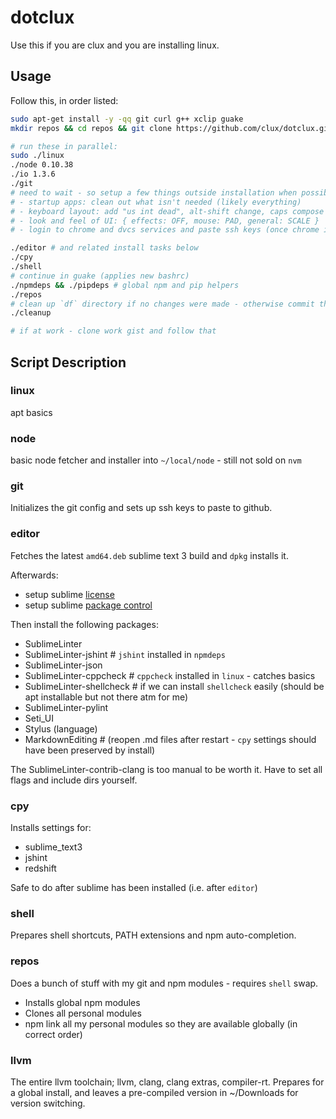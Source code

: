 # dotclux
Use this if you are clux and you are installing linux.

## Usage
Follow this, in order listed:

```sh
sudo apt-get install -y -qq git curl g++ xclip guake
mkdir repos && cd repos && git clone https://github.com/clux/dotclux.git df && cd df

# run these in parallel:
sudo ./linux
./node 0.10.38
./io 1.3.6
./git
# need to wait - so setup a few things outside installation when possible:
# - startup apps: clean out what isn't needed (likely everything)
# - keyboard layout: add "us int dead", alt-shift change, caps compose
# - look and feel of UI: { effects: OFF, mouse: PAD, general: SCALE }
# - login to chrome and dvcs services and paste ssh keys (once chrome is there)

./editor # and related install tasks below
./cpy
./shell
# continue in guake (applies new bashrc)
./npmdeps && ./pipdeps # global npm and pip helpers
./repos
# clean up `df` directory if no changes were made - otherwise commit there
./cleanup

# if at work - clone work gist and follow that
```

## Script Description
### linux
apt basics

### node
basic node fetcher and installer into `~/local/node` - still not sold on `nvm`

### git
Initializes the git config and sets up ssh keys to paste to github.

### editor
Fetches the latest `amd64.deb` sublime text 3 build and `dpkg` installs it.

Afterwards:

- setup sublime [license](https://mail.google.com/mail/u/0/#search/sublime+license/13a942d72a211e81)
- setup sublime [package control](https://packagecontrol.io/installation)

Then install the following packages:

- SublimeLinter
- SublimeLinter-jshint # `jshint` installed in `npmdeps`
- SublimeLinter-json
- SublimeLinter-cppcheck # `cppcheck` installed in `linux` - catches basics
- SublimeLinter-shellcheck # if we can install `shellcheck` easily (should be apt installable but not there atm for me)
- SublimeLinter-pylint
- Seti_UI
- Stylus (language)
- MarkdownEditing # (reopen .md files after restart - `cpy` settings should have been preserved by install)

The SublimeLinter-contrib-clang is too manual to be worth it. Have to set all flags and include dirs yourself.

### cpy
Installs settings for:

- sublime_text3
- jshint
- redshift

Safe to do after sublime has been installed (i.e. after `editor`)

### shell
Prepares shell shortcuts, PATH extensions and npm auto-completion.

### repos
Does a bunch of stuff with my git and npm modules - requires `shell` swap.

- Installs global npm modules
- Clones all personal modules
- npm link all my personal modules so they are available globally (in correct order)

### llvm
The entire llvm toolchain; llvm, clang, clang extras, compiler-rt. Prepares for a global install, and leaves a pre-compiled version in ~/Downloads for version switching.
